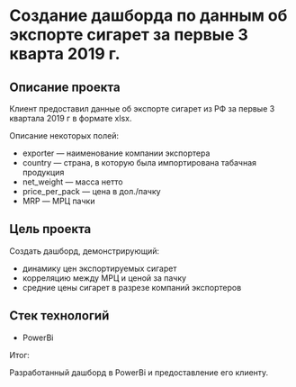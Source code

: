 # Создание дашборда по данным об экспорте сигарет за первые 3 кварта 2019 г.

## Описание проекта

Клиент предоставил данные об экспорте сигарет из РФ за первые 3 квартала 2019 г в формате xlsx.

Описание некоторых полей:
* exporter — наименование компании экспортера
* country — страна, в которую была импортирована табачная продукция
* net_weight — масса нетто
* price_per_pack — цена в дол./пачку
* MRP — МРЦ пачки


## Цель проекта

Создать дашборд, демонстрирующий:
* динамику цен экспортируемых сигарет
* корреляцию между МРЦ и ценой за пачку 
* средние цены сигарет в разрезе компаний экспортеров


## Стек технологий
* PowerBi


Итог:

Разработанный дашборд в PowerBi и предоставление его клиенту. 